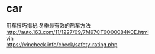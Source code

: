 # car

用车技巧揭秘:冬季最有效的热车方法
http://auto.163.com/11/1227/09/7M97CT6O00084K0E.html
<br>
vin 
<br>
https://vincheck.info/check/safety-rating.php

